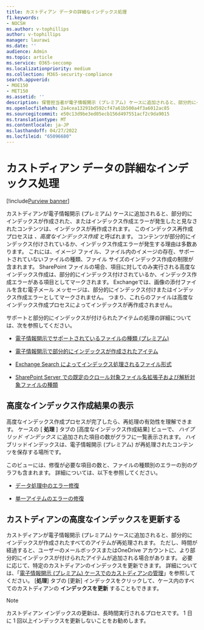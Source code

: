 ```yaml
---
title: カストディアン データの詳細なインデックス処理
f1.keywords:
- NOCSH
ms.author: v-tophillips
author: v-tophillips
manager: laurawi
ms.date: ''
audience: Admin
ms.topic: article
ms.service: O365-seccomp
ms.localizationpriority: medium
ms.collection: M365-security-compliance
search.appverid:
- MOE150
- MET150
ms.assetid: ''
description: 保管担当者が電子情報開示 (プレミアム) ケースに追加されると、部分的にインデックスが作成されたと見なされたすべてのコンテンツが再処理され、完全に検索可能になります。
ms.openlocfilehash: 2a4cea13291bd592cf47a61b500a4f3a6012ac85
ms.sourcegitcommit: e50c13d9be3ed05ecb156d497551acf2c9da9015
ms.translationtype: MT
ms.contentlocale: ja-JP
ms.lasthandoff: 04/27/2022
ms.locfileid: "65096680"
---
```

# <a name="advanced-indexing-of-custodian-data"></a>カストディアン データの詳細なインデックス処理

[!include[Purview banner](../includes/purview-rebrand-banner.md)]

カストディアンが電子情報開示 (プレミアム) ケースに追加されると、部分的にインデックスが作成された、またはインデックス作成エラーが発生したと見なされたコンテンツは、インデックスが再作成されます。 このインデックス再作成プロセスは *、高度なインデックス作成* と呼ばれます。 コンテンツが部分的にインデックス付けされているか、インデックス作成エラーが発生する理由は多数あります。 これには、イメージ ファイル、ファイル内のイメージの存在、サポートされていないファイルの種類、ファイル サイズのインデックス作成の制限が含まれます。 SharePoint ファイルの場合、項目に対してのみ実行される高度なインデックス作成は、部分的にインデックス付けされているか、インデックス作成エラーがある項目としてマークされます。 Exchangeでは、画像の添付ファイルを含む電子メール メッセージは、部分的にインデックス付けまたはインデックス作成エラーとしてマークされません。 つまり、これらのファイルは高度なインデックス作成プロセスによってインデックスが再作成されません。

サポートと部分的にインデックスが付けられたアイテムの処理の詳細については、次を参照してください。

- [電子情報開示でサポートされているファイルの種類 (プレミアム)](supported-filetypes-ediscovery20.md)

- [電子情報開示で部分的にインデックスが作成されたアイテム](partially-indexed-items-in-content-search.md)

- [Exchange Search によってインデックス処理されるファイル形式](/exchange/file-formats-indexed-by-exchange-search-exchange-2013-help)

- [SharePoint Server での既定のクロール対象ファイル名拡張子および解析対象ファイルの種類](/SharePoint/technical-reference/default-crawled-file-name-extensions-and-parsed-file-types)

## <a name="viewing-advanced-indexing-results"></a>高度なインデックス作成結果の表示

高度なインデックス作成プロセスが完了したら、再処理の有効性を理解できます。  ケースの [ **処理** ] タブの [高度なインデックス作成結果] ビューで、 *ハイブリッド インデックス* に追加された項目の数がグラフに一覧表示されます。  ハイブリッドインデックスは、電子情報開示 (プレミアム) が再処理されたコンテンツを保存する場所です。

このビューには、修復が必要な項目の数と、ファイルの種類別のエラーの別のグラフも含まれます。 詳細については、以下を参照してください。

- [データ処理中のエラー修復](error-remediation-when-processing-data-in-advanced-ediscovery.md)

- [単一アイテムのエラーの修復](single-item-error-remediation.md)

## <a name="updating-the-advanced-index-for-custodians"></a>カストディアンの高度なインデックスを更新する

カストディアンが電子情報開示 (プレミアム) ケースに追加されると、部分的にインデックスが作成されたすべてのアイテムが再処理されます。 ただし、時間が経過すると、ユーザーのメールボックスまたはOneDrive アカウントに、より部分的にインデックスが付けられたアイテムが追加される場合があります。  必要に応じて、特定のカストディアンのインデックスを更新できます。 詳細については、「[電子情報開示 (プレミアム) ケースでのカストディアンの管理](manage-new-custodians.md#reindex-custodian-data)」を参照してください。 [**処理**] タブの [更新] インデックスをクリックして、ケース内のすべてのカストディアンの **インデックスを更新** することもできます。

> [!NOTE]
> カストディアン インデックスの更新は、長時間実行されるプロセスです。 1 日に 1 回以上インデックスを更新しないことをお勧めします。
